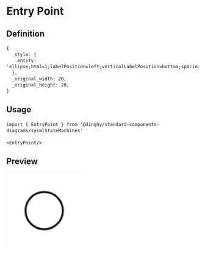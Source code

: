 # Entry Point

## Definition

```
{
  _style: { 
    entity: 'ellipse;html=1;labelPosition=left;verticalLabelPosition=bottom;spacingBottom=10;align=right;verticalAlign=bottom;resizable=0;',
  },
  _original_width: 20,
  _original_height: 20,
}
```

## Usage

```
import { EntryPoint } from '@dinghy/standard-components-diagrams/sysmlStateMachines'

<EntryPoint/>
```

## Preview

<img src="./entry-point.png" width="200"/>
